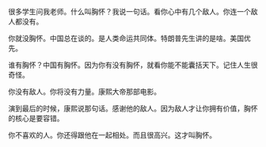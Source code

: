很多学生问我老师。什么叫胸怀？我说一句话。看你心中有几个敌人。你连一个敌人都没有。

你就没胸怀。中国总在谈的。是人类命运共同体。特朗普先生讲的是啥。美国优先。

谁有胸怀？中国有胸怀。因为你有没有胸怀，就看你能不能囊括天下。记住人生很奇怪。

你没有敌人。你将没有力量。康熙大帝那部电影。

演到最后的时候，康熙说那句话。感谢他的敌人。因为敌人才让你拥有价值，胸怀的核心是要容错。

你不喜欢的人。你还得跟他在一起相处。而且很高兴。这才叫胸怀。